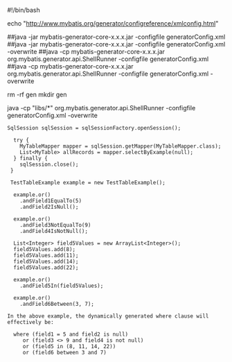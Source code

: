 #!/bin/bash

echo "http://www.mybatis.org/generator/configreference/xmlconfig.html"

##java -jar mybatis-generator-core-x.x.x.jar -configfile generatorConfig.xml
##java -jar mybatis-generator-core-x.x.x.jar -configfile generatorConfig.xml -overwrite
##java -cp mybatis-generator-core-x.x.x.jar org.mybatis.generator.api.ShellRunner -configfile generatorConfig.xml
##java -cp mybatis-generator-core-x.x.x.jar org.mybatis.generator.api.ShellRunner -configfile generatorConfig.xml -overwrite

rm -rf gen
mkdir gen

java -cp "libs/*" org.mybatis.generator.api.ShellRunner -configfile generatorConfig.xml -overwrite


```
SqlSession sqlSession = sqlSessionFactory.openSession();

  try {
    MyTableMapper mapper = sqlSession.getMapper(MyTableMapper.class);
    List<MyTable> allRecords = mapper.selectByExample(null);
  } finally {
    sqlSession.close();
 }
 ```

```
 TestTableExample example = new TestTableExample();

  example.or()
    .andField1EqualTo(5)
    .andField2IsNull();

  example.or()
    .andField3NotEqualTo(9)
    .andField4IsNotNull();

  List<Integer> field5Values = new ArrayList<Integer>();
  field5Values.add(8);
  field5Values.add(11);
  field5Values.add(14);
  field5Values.add(22);

  example.or()
    .andField5In(field5Values);

  example.or()
    .andField6Between(3, 7);

In the above example, the dynamically generated where clause will effectively be:

  where (field1 = 5 and field2 is null)
     or (field3 <> 9 and field4 is not null)
     or (field5 in (8, 11, 14, 22))
     or (field6 between 3 and 7)
```